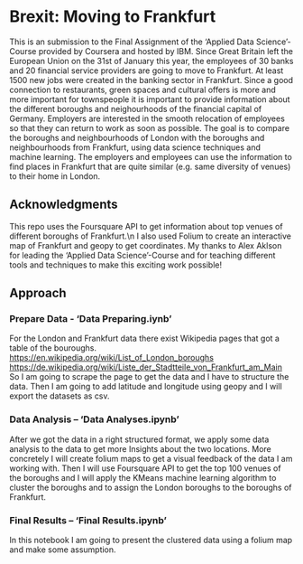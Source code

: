 # Brexit: Moving to Frankfurt
This is an submission to the Final Assignment of the ‘Applied Data Science’-Course provided by Coursera and hosted by IBM.
Since Great Britain left the European Union on the 31st of January this year, the employees of 30 banks and 20 financial service providers are going to move to Frankfurt. At least 1500 new jobs were created in the banking sector in Frankfurt. Since a good connection to restaurants, green spaces and cultural offers is more and more important for townspeople it is important to provide information about the different boroughs and neighourhoods of the financial capital of Germany. Employers are interested in the smooth relocation of employees so that they can return to work as soon as possible.
 The goal is to compare the boroughs and neighbourhoods of London with the boroughs and neighbourhoods from Frankfurt, using data science techniques and machine learning. The employers and employees can use the information to find places in Frankfurt that are quite similar (e.g. same diversity of venues) to their home in London.

## Acknowledgments
This repo uses the Foursquare API to get information about top venues of different boroughs of Frankfurt.\n
I also used Folium to create an interactive map of Frankfurt and geopy to get coordinates.
My thanks to Alex Aklson for leading the ‘Applied Data Science’-Course and for teaching different tools and techniques to make this exciting work possible!

## Approach
### Prepare Data - ‘Data Preparing.iynb’
For the London and Frankfurt data there exist Wikipedia pages that got a table of the bouroughs.
<https://en.wikipedia.org/wiki/List_of_London_boroughs>
<https://de.wikipedia.org/wiki/Liste_der_Stadtteile_von_Frankfurt_am_Main>
So I am going to scrape the page to get the data and  I have to structure the data. Then I am going to add latitude and longitude using geopy and I will export the datasets as csv.

###  Data Analysis – ‘Data Analyses.ipynb’
After we got the data in a right structured format, we apply some data analysis to the data to get more Insights about the two locations. More concretely I will create folium maps to get a visual feedback of the data I am working with. Then I will use Foursquare API to get the top 100 venues of the boroughs and I will apply the KMeans machine learning algorithm to cluster the boroughs and to assign the London boroughs to the boroughs of Frankfurt.

### Final Results – ‘Final Results.ipynb’
In this notebook I am going to present the clustered data using a folium map and make some assumption.
